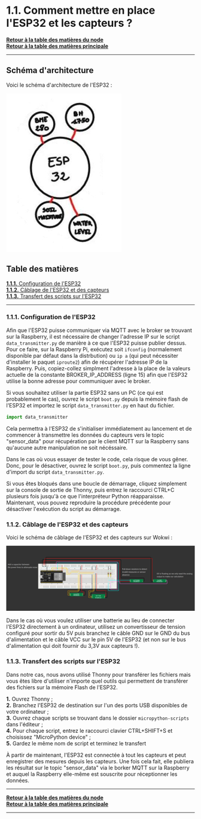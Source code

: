 # 1.1. Comment mettre en place l'ESP32 et les capteurs ?

[**Retour à la table des matières du node**](../README.md)  
[**Retour à la table des matières principale**](../../README.md)  
<hr/>

## Schéma d'architecture  

Voici le schéma d'architecture de l'ESP32 :

![Schéma d'architecture de l'ESP32](./images/architecture-esp32.jpg)

## Table des matières

[**1.1.1.** Configuration de l'ESP32](#111-configuration-de-lesp32)  
[**1.1.2.** Câblage de l'ESP32 et des capteurs](#112-câblage-de-lesp32-et-des-capteurs)  
[**1.1.3.** Transfert des scripts sur l'ESP32](#113-transfert-des-scripts-sur-lesp32)  

<hr/>

### 1.1.1. Configuration de l'ESP32

Afin que l'ESP32 puisse communiquer via MQTT avec le broker se trouvant sur la Raspberry, il est nécessaire de changer l'adresse IP sur le script `data_transmitter.py` de manière à ce que l'ESP32 puisse publier dessus. Pour ce faire, sur la Raspberry Pi, exécutez soit `ifconfig` (normalement disponible par défaut dans la distrbution) ou `ip a` (qui peut nécessiter d'installer le paquet `iproute2`) afin de récupérer l'adresse IP de la Raspberry. Puis, copiez-collez simplment l'adresse à la place de la valeurs actuelle de la constante BROKER_IP_ADDRESS (ligne 15) afin que l'ESP32 utilise la bonne adresse pour communiquer avec le broker.

Si vous souhaitez utiliser la partie ESP32 sans un PC (ce qui est probablement le cas), ouvrez le script `boot.py` depuis la mémoire flash de l'ESP32 et importez le script `data_transmitter.py` en haut du fichier.

```py
import data_transmitter
```

Cela permettra à l'ESP32 de s'initialiser immédiatement au lancement et de commencer à transmettre les données du capteurs vers le topic "sensor_data" pour récupération par le client MQTT sur la Raspberry sans qu'aucune autre manipulation ne soit nécéssaire.

Dans le cas où vous essayer de tester le code, cela risque de vous gêner. Donc, pour le désactiver, ouvrez le script `boot.py`, puis commentez la ligne d'import du script `data_transmitter.py`.

Si vous êtes bloqués dans une boucle de démarrage, cliquez simplement sur la console de sortie de Thonny, puis entrez le raccourci CTRL+C plusieurs fois jusqu'à ce que l'interpréteur Python réapparaisse. Maintenant, vous pouvez reproduire la procédure précédente pour désactiver l'exécution du script au démarrage.

### 1.1.2. Câblage de l'ESP32 et des capteurs

Voici le schéma de câblage de l'ESP32 et des capteurs sur Wokwi :

![Schéma de câblage de l'ESP32 et des capteurs](./images/circuit-esp32.jpg)  

Dans le cas où vous voulez utiliser une batterie au lieu de connecter l'ESP32 directement à un ordinateur, utilisez un convertisseur de tension configuré pour sortir du 5V puis branchez le câble GND sur le GND du bus d'alimentation et le câble VCC sur le pin 5V de l'ESP32 (et non sur le bus d'alimentation qui doit fournir du 3,3V aux capteurs !).

### 1.1.3. Transfert des scripts sur l'ESP32

Dans notre cas, nous avons utilisé Thonny pour transférer les fichiers mais vous êtes libre d'utiliser n'importe quel outils qui permettent de transférer des fichiers sur la mémoire Flash de l'ESP32.

**1.** Ouvrez Thonny ;  
**2.** Branchez l'ESP32 de destination sur l'un des ports USB disponibles de votre ordinateur ;  
**3.** Ouvrez chaque scripts se trouvant dans le dossier `micropython-scripts` dans l'éditeur ;  
**4.** Pour chaque script, entrez le raccourci clavier CTRL+SHIFT+S et choisissez "MicroPython device" ;  
**5.** Gardez le même nom de script et terminez le transfert  

À partir de maintenant, l'ESP32 est connectée à tout les capteurs et peut enregistrer des mesures depuis les capteurs. Une fois cela fait, elle publiera les résultat sur le topic "sensor_data" via le borker MQTT sur la Raspberry et auquel la Raspberry elle-même est souscrite pour réceptionner les données.

<hr/>

[**Retour à la table des matières du node**](../README.md)  
[**Retour à la table des matières principale**](../../README.md)  

<hr/>